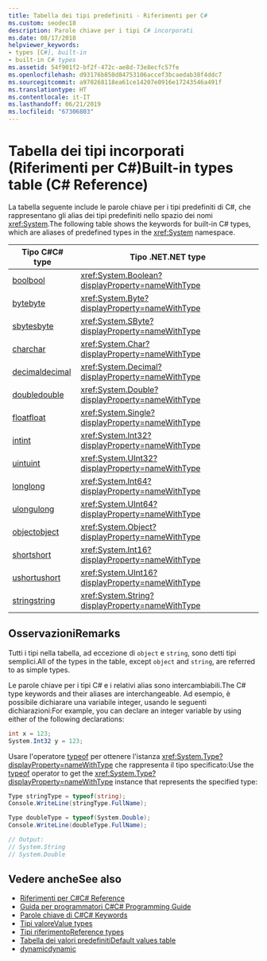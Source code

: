 ```yaml
---
title: Tabella dei tipi predefiniti - Riferimenti per C#
ms.custom: seodec18
description: Parole chiave per i tipi C# incorporati
ms.date: 08/17/2018
helpviewer_keywords:
- types [C#], built-in
- built-in C# types
ms.assetid: 54f901f2-bf2f-472c-ae8d-73e8ecfc57fe
ms.openlocfilehash: d93176b850d84753106accef3bcaedab38f4ddc7
ms.sourcegitcommit: a970268118ea61ce14207e0916e17243546a491f
ms.translationtype: HT
ms.contentlocale: it-IT
ms.lasthandoff: 06/21/2019
ms.locfileid: "67306803"
---
```

# <a name="built-in-types-table-c-reference"></a><span data-ttu-id="ce3b6-103">Tabella dei tipi incorporati (Riferimenti per C#)</span><span class="sxs-lookup"><span data-stu-id="ce3b6-103">Built-in types table (C# Reference)</span></span>

<span data-ttu-id="ce3b6-104">La tabella seguente include le parole chiave per i tipi predefiniti di C#, che rappresentano gli alias dei tipi predefiniti nello spazio dei nomi <xref:System>.</span><span class="sxs-lookup"><span data-stu-id="ce3b6-104">The following table shows the keywords for built-in C# types, which are aliases of predefined types in the <xref:System> namespace.</span></span>  
  
|<span data-ttu-id="ce3b6-105">Tipo C#</span><span class="sxs-lookup"><span data-stu-id="ce3b6-105">C# type</span></span>|<span data-ttu-id="ce3b6-106">Tipo .NET</span><span class="sxs-lookup"><span data-stu-id="ce3b6-106">.NET type</span></span>|  
|--------------|-------------------------|  
|[<span data-ttu-id="ce3b6-107">bool</span><span class="sxs-lookup"><span data-stu-id="ce3b6-107">bool</span></span>](bool.md)|<xref:System.Boolean?displayProperty=nameWithType>|  
|[<span data-ttu-id="ce3b6-108">byte</span><span class="sxs-lookup"><span data-stu-id="ce3b6-108">byte</span></span>](byte.md)|<xref:System.Byte?displayProperty=nameWithType>|  
|[<span data-ttu-id="ce3b6-109">sbyte</span><span class="sxs-lookup"><span data-stu-id="ce3b6-109">sbyte</span></span>](sbyte.md)|<xref:System.SByte?displayProperty=nameWithType>|  
|[<span data-ttu-id="ce3b6-110">char</span><span class="sxs-lookup"><span data-stu-id="ce3b6-110">char</span></span>](char.md)|<xref:System.Char?displayProperty=nameWithType>|  
|[<span data-ttu-id="ce3b6-111">decimal</span><span class="sxs-lookup"><span data-stu-id="ce3b6-111">decimal</span></span>](decimal.md)|<xref:System.Decimal?displayProperty=nameWithType>|  
|[<span data-ttu-id="ce3b6-112">double</span><span class="sxs-lookup"><span data-stu-id="ce3b6-112">double</span></span>](double.md)|<xref:System.Double?displayProperty=nameWithType>|  
|[<span data-ttu-id="ce3b6-113">float</span><span class="sxs-lookup"><span data-stu-id="ce3b6-113">float</span></span>](float.md)|<xref:System.Single?displayProperty=nameWithType>|  
|[<span data-ttu-id="ce3b6-114">int</span><span class="sxs-lookup"><span data-stu-id="ce3b6-114">int</span></span>](int.md)|<xref:System.Int32?displayProperty=nameWithType>|  
|[<span data-ttu-id="ce3b6-115">uint</span><span class="sxs-lookup"><span data-stu-id="ce3b6-115">uint</span></span>](uint.md)|<xref:System.UInt32?displayProperty=nameWithType>|  
|[<span data-ttu-id="ce3b6-116">long</span><span class="sxs-lookup"><span data-stu-id="ce3b6-116">long</span></span>](long.md)|<xref:System.Int64?displayProperty=nameWithType>|  
|[<span data-ttu-id="ce3b6-117">ulong</span><span class="sxs-lookup"><span data-stu-id="ce3b6-117">ulong</span></span>](ulong.md)|<xref:System.UInt64?displayProperty=nameWithType>|  
|[<span data-ttu-id="ce3b6-118">object</span><span class="sxs-lookup"><span data-stu-id="ce3b6-118">object</span></span>](object.md)|<xref:System.Object?displayProperty=nameWithType>|  
|[<span data-ttu-id="ce3b6-119">short</span><span class="sxs-lookup"><span data-stu-id="ce3b6-119">short</span></span>](short.md)|<xref:System.Int16?displayProperty=nameWithType>|  
|[<span data-ttu-id="ce3b6-120">ushort</span><span class="sxs-lookup"><span data-stu-id="ce3b6-120">ushort</span></span>](ushort.md)|<xref:System.UInt16?displayProperty=nameWithType>|  
|[<span data-ttu-id="ce3b6-121">string</span><span class="sxs-lookup"><span data-stu-id="ce3b6-121">string</span></span>](string.md)|<xref:System.String?displayProperty=nameWithType>|  
  
## <a name="remarks"></a><span data-ttu-id="ce3b6-122">Osservazioni</span><span class="sxs-lookup"><span data-stu-id="ce3b6-122">Remarks</span></span>

<span data-ttu-id="ce3b6-123">Tutti i tipi nella tabella, ad eccezione di `object` e `string`, sono detti tipi semplici.</span><span class="sxs-lookup"><span data-stu-id="ce3b6-123">All of the types in the table, except `object` and `string`, are referred to as simple types.</span></span>  
  
<span data-ttu-id="ce3b6-124">Le parole chiave per i tipi C# e i relativi alias sono intercambiabili.</span><span class="sxs-lookup"><span data-stu-id="ce3b6-124">The C# type keywords and their aliases are interchangeable.</span></span> <span data-ttu-id="ce3b6-125">Ad esempio, è possibile dichiarare una variabile integer, usando le seguenti dichiarazioni:</span><span class="sxs-lookup"><span data-stu-id="ce3b6-125">For example, you can declare an integer variable by using either of the following declarations:</span></span>  

```csharp
int x = 123;
System.Int32 y = 123;
```

<span data-ttu-id="ce3b6-126">Usare l'operatore [typeof](../operators/type-testing-and-conversion-operators.md#typeof-operator) per ottenere l'istanza <xref:System.Type?displayProperty=nameWithType> che rappresenta il tipo specificato:</span><span class="sxs-lookup"><span data-stu-id="ce3b6-126">Use the [typeof](../operators/type-testing-and-conversion-operators.md#typeof-operator) operator to get the <xref:System.Type?displayProperty=nameWithType> instance that represents the specified type:</span></span>

```csharp
Type stringType = typeof(string);
Console.WriteLine(stringType.FullName);

Type doubleType = typeof(System.Double);
Console.WriteLine(doubleType.FullName);

// Output:
// System.String
// System.Double
```

## <a name="see-also"></a><span data-ttu-id="ce3b6-127">Vedere anche</span><span class="sxs-lookup"><span data-stu-id="ce3b6-127">See also</span></span>

- [<span data-ttu-id="ce3b6-128">Riferimenti per C#</span><span class="sxs-lookup"><span data-stu-id="ce3b6-128">C# Reference</span></span>](../../../csharp/language-reference/index.md)
- [<span data-ttu-id="ce3b6-129">Guida per programmatori C#</span><span class="sxs-lookup"><span data-stu-id="ce3b6-129">C# Programming Guide</span></span>](../../../csharp/programming-guide/index.md)
- [<span data-ttu-id="ce3b6-130">Parole chiave di C#</span><span class="sxs-lookup"><span data-stu-id="ce3b6-130">C# Keywords</span></span>](index.md)
- [<span data-ttu-id="ce3b6-131">Tipi valore</span><span class="sxs-lookup"><span data-stu-id="ce3b6-131">Value types</span></span>](value-types.md)
- [<span data-ttu-id="ce3b6-132">Tipi riferimento</span><span class="sxs-lookup"><span data-stu-id="ce3b6-132">Reference types</span></span>](reference-types.md)
- [<span data-ttu-id="ce3b6-133">Tabella dei valori predefiniti</span><span class="sxs-lookup"><span data-stu-id="ce3b6-133">Default values table</span></span>](default-values-table.md)
- [<span data-ttu-id="ce3b6-134">dynamic</span><span class="sxs-lookup"><span data-stu-id="ce3b6-134">dynamic</span></span>](dynamic.md)
